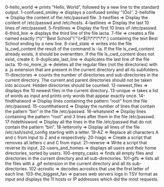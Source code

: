 0-hello_world => prints “Hello, World”, followed by a new line to the standard output.
1-confused_smiley => displays a confused smiley "(Ôo)'.
2-hellofile => Display the content of the /etc/passwd file.
3-twofiles => Display the content of /etc/passwd and /etc/hosts.
4-lastlines => Display the last 10 lines of /etc/passwd.
5-firstlines => Display the first 10 lines of /etc/passwd.
6-third_line => displays the third line of the file iacta.
7-file => creates a file named exactly \\\*\\\\"'\"Best School\"\\'"\\\\\*\$\\\?\\\*\\\*\\\*\\\*\\\*\:\) containing the text Best School ending by a new line.
8-cwd_state => writes into the file ls_cwd_content the result of the command ls -la. If the file ls_cwd_content already exists, it should be overwritten. If the file ls_cwd_content does not exist, create it.
9-duplicate_last_line => duplicates the last line of the file iacta.
10-no_more_js => deletes all the regular files (not the directories) with a .js extension that are present in the current directory and all its subfolders.
11-directories => counts the number of directories and sub-directories in the current directory. The current and parent directories should not be taken into account. Hidden directories should be counted.
12-newest_files => displays the 10 newest files in the current directory.
13-unique => takes a list of words as input and prints only words that appear exactly once.
14-findthatword => Display lines containing the pattern “root” from the file /etc/passwd.
15-countthatword => Display the number of lines that contain the pattern “bin” in the file /etc/passwd.
16-whatsnext => Display lines containing the pattern “root” and 3 lines after them in the file /etc/passwd.
17-hidethisword => Display all the lines in the file /etc/passwd that do not contain the pattern “bin”.
18-letteronly => Display all lines of the file /etc/ssh/sshd_config starting with a letter.
19-AZ => Replace all characters A and c from input to Z and e respectively.
20-hiago => Create a script that removes all letters c and C from input.
21-reverse => Write a script that reverse its input.
22-users_and_homes => displays all users and their home directories, sorted by users.
100-empty_casks => finds all empty files and directories in the current directory and all sub-directories.
101-gifs => lists all the files with a .gif extension in the current directory and all its sub-directories.
102-acrostic => decodes acrostics that use the first letter of each line.
103-the_biggest_fan => parses web servers logs in TSV format as input and displays the 11 hosts or IP addresses which did the most requests.
